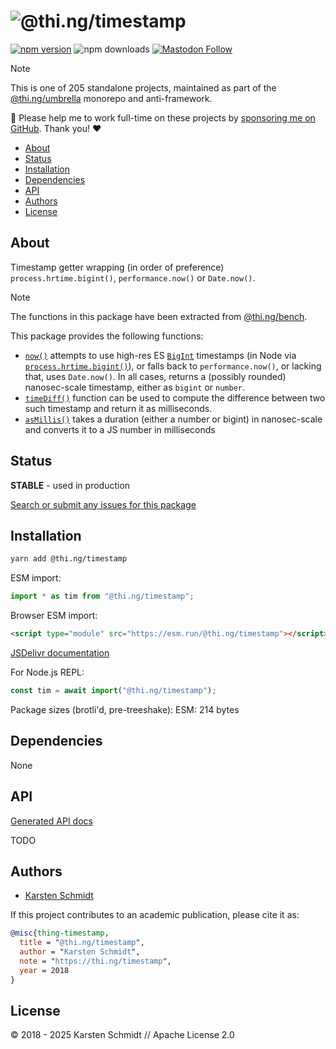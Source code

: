 <!-- This file is generated - DO NOT EDIT! -->
<!-- Please see: https://github.com/thi-ng/umbrella/blob/develop/CONTRIBUTING.md#changes-to-readme-files -->
# ![@thi.ng/timestamp](https://raw.githubusercontent.com/thi-ng/umbrella/develop/assets/banners/thing-timestamp.svg?3edda6b4)

[![npm version](https://img.shields.io/npm/v/@thi.ng/timestamp.svg)](https://www.npmjs.com/package/@thi.ng/timestamp)
![npm downloads](https://img.shields.io/npm/dm/@thi.ng/timestamp.svg)
[![Mastodon Follow](https://img.shields.io/mastodon/follow/109331703950160316?domain=https%3A%2F%2Fmastodon.thi.ng&style=social)](https://mastodon.thi.ng/@toxi)

> [!NOTE]
> This is one of 205 standalone projects, maintained as part
> of the [@thi.ng/umbrella](https://github.com/thi-ng/umbrella/) monorepo
> and anti-framework.
>
> 🚀 Please help me to work full-time on these projects by [sponsoring me on
> GitHub](https://github.com/sponsors/postspectacular). Thank you! ❤️

- [About](#about)
- [Status](#status)
- [Installation](#installation)
- [Dependencies](#dependencies)
- [API](#api)
- [Authors](#authors)
- [License](#license)

## About

Timestamp getter wrapping (in order of preference) `process.hrtime.bigint()`, `performance.now()` or `Date.now()`.

> [!NOTE]
> The functions in this package have been extracted from
> [@thi.ng/bench](https://thi.ng/bench).

This package provides the following functions:

- [`now()`](https://docs.thi.ng/umbrella/timestamp/functions/now.html) attempts
to use high-res ES
[`BigInt`](https://developer.mozilla.org/en-US/docs/Web/JavaScript/Reference/Global_Objects/BigInt)
timestamps (in Node via
[`process.hrtime.bigint()`](https://nodejs.org/dist/latest-v12.x/docs/api/process.html#process_process_hrtime_bigint)),
or falls back to `performance.now()`, or lacking that, uses `Date.now()`. In all
cases, returns a (possibly rounded) nanosec-scale timestamp, either as `bigint`
or `number`.
- [`timeDiff()`](https://docs.thi.ng/umbrella/timestamp/functions/timeDiff.html)
function can be used to compute the difference between two such timestamp and
return it as milliseconds.
- [`asMillis()`](https://docs.thi.ng/umbrella/timestamp/functions/asMillis.html)
  takes a duration (either a number or bigint) in nanosec-scale and converts it
  to a JS number in milliseconds

## Status

**STABLE** - used in production

[Search or submit any issues for this package](https://github.com/thi-ng/umbrella/issues?q=%5Btimestamp%5D+in%3Atitle)

## Installation

```bash
yarn add @thi.ng/timestamp
```

ESM import:

```ts
import * as tim from "@thi.ng/timestamp";
```

Browser ESM import:

```html
<script type="module" src="https://esm.run/@thi.ng/timestamp"></script>
```

[JSDelivr documentation](https://www.jsdelivr.com/)

For Node.js REPL:

```js
const tim = await import("@thi.ng/timestamp");
```

Package sizes (brotli'd, pre-treeshake): ESM: 214 bytes

## Dependencies

None

## API

[Generated API docs](https://docs.thi.ng/umbrella/timestamp/)

TODO

## Authors

- [Karsten Schmidt](https://thi.ng)

If this project contributes to an academic publication, please cite it as:

```bibtex
@misc{thing-timestamp,
  title = "@thi.ng/timestamp",
  author = "Karsten Schmidt",
  note = "https://thi.ng/timestamp",
  year = 2018
}
```

## License

&copy; 2018 - 2025 Karsten Schmidt // Apache License 2.0
